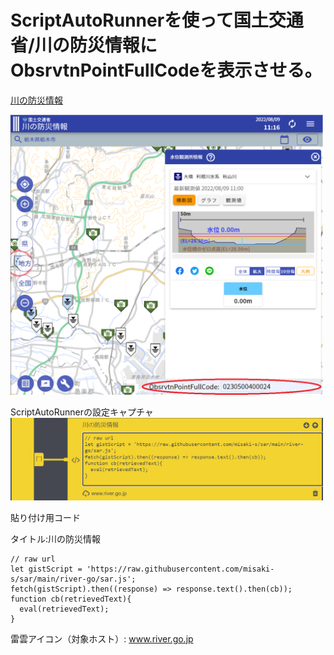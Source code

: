 # ScriptAutoRunnerを使って国土交通省/川の防災情報にObsrvtnPointFullCodeを表示させる。

[川の防災情報](https://www.river.go.jp/kawabou
)

<img width="500" src="rever-go-plugin.png">

ScriptAutoRunnerの設定キャプチャ  
<img width="500" src="rever-go-setup.png">

貼り付け用コード

タイトル:川の防災情報
```
// raw url
let gistScript = 'https://raw.githubusercontent.com/misaki-s/sar/main/river-go/sar.js';
fetch(gistScript).then((response) => response.text().then(cb));
function cb(retrievedText){
  eval(retrievedText);
}
```
雷雲アイコン（対象ホスト）: www.river.go.jp
